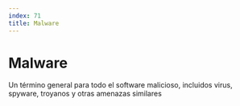 ```yaml
---
index: 71
title: Malware
---
```

# Malware 

Un término general para todo el software malicioso, incluidos virus, spyware, troyanos y otras amenazas similares